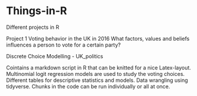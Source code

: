 # Things-in-R
Different projects in R


Project 1
Voting behavior in the UK in 2016
What factors, values and beliefs influences a person to vote for a certain party?

Discrete Choice Modelling - UK_politics

Cointains a markdown script in R that can be knitted for a nice Latex-layout.
Multinomial logit regression models are used to study the voting choices.
Different tables for descriptive statistics and models.
Data wrangling using tidyverse.
Chunks in the code can be run individually or all at once.
